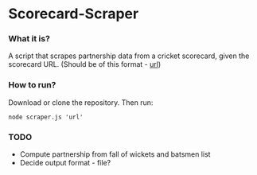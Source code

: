# Scorecard-Scraper

### What it is?
A script that scrapes partnership data from a cricket scorecard, given the scorecard URL. (Should be of this format - [url](http://seasonedprosg.com/Scorecard2015?Live=0&id=1200))

### How to run?
Download or clone the repository. Then run:

```node scraper.js 'url'```

### TODO
* Compute partnership from fall of wickets and batsmen list
* Decide output format - file?

